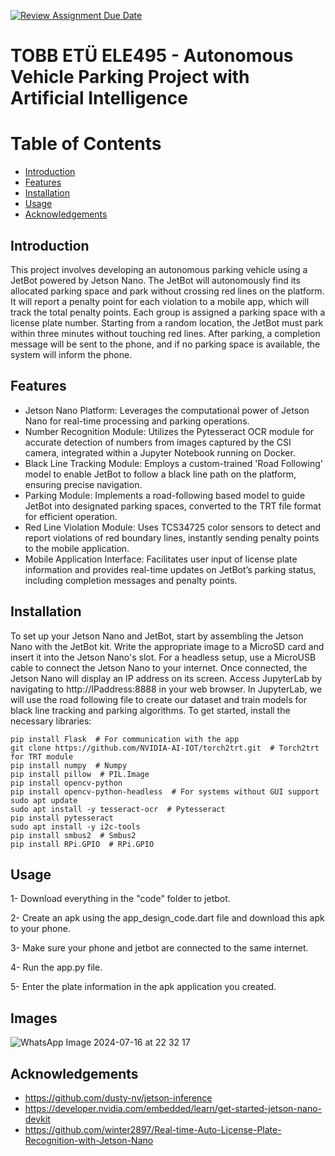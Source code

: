 [![Review Assignment Due Date](https://classroom.github.com/assets/deadline-readme-button-22041afd0340ce965d47ae6ef1cefeee28c7c493a6346c4f15d667ab976d596c.svg)](https://classroom.github.com/a/5mCoF9-h)
# TOBB ETÜ ELE495 - Autonomous Vehicle Parking Project with Artificial Intelligence

# Table of Contents
- [Introduction](#introduction)
- [Features](#features)
- [Installation](#installation)
- [Usage](#usage)
- [Acknowledgements](#acknowledgements)

## Introduction
This project involves developing an autonomous parking vehicle using a JetBot powered by Jetson Nano. The JetBot will autonomously find its allocated parking space and park without crossing red lines on the platform. It will report a penalty point for each violation to a mobile app, which will track the total penalty points. Each group is assigned a parking space with a license plate number. Starting from a random location, the JetBot must park within three minutes without touching red lines. After parking, a completion message will be sent to the phone, and if no parking space is available, the system will inform the phone.

## Features
- Jetson Nano Platform: Leverages the computational power of Jetson Nano for real-time processing and parking operations.
- Number Recognition Module: Utilizes the Pytesseract OCR module for accurate detection of numbers from images captured by the CSI camera, integrated within a Jupyter Notebook running on Docker.
- Black Line Tracking Module: Employs a custom-trained 'Road Following' model to enable JetBot to follow a black line path on the platform, ensuring precise navigation.
- Parking Module: Implements a road-following based model to guide JetBot into designated parking spaces, converted to the TRT file format for efficient operation.
- Red Line Violation Module: Uses TCS34725 color sensors to detect and report violations of red boundary lines, instantly sending penalty points to the mobile application.
- Mobile Application Interface: Facilitates user input of license plate information and provides real-time updates on JetBot’s parking status, including completion messages and penalty points.

## Installation
To set up your Jetson Nano and JetBot, start by assembling the Jetson Nano with the JetBot kit. Write the appropriate image to a MicroSD card and insert it into the Jetson Nano's slot. For a headless setup, use a MicroUSB cable to connect the Jetson Nano to your internet. Once connected, the Jetson Nano will display an IP address on its screen. Access JupyterLab by navigating to http://IPaddress:8888 in your web browser.
In JupyterLab, we will use the road following file to create our dataset and train models for black line tracking and parking algorithms. To get started, install the necessary libraries:
```
pip install Flask  # For communication with the app
git clone https://github.com/NVIDIA-AI-IOT/torch2trt.git  # Torch2trt for TRT module
pip install numpy  # Numpy
pip install pillow  # PIL.Image
pip install opencv-python
pip install opencv-python-headless  # For systems without GUI support
sudo apt update
sudo apt install -y tesseract-ocr  # Pytesseract
pip install pytesseract
sudo apt install -y i2c-tools
pip install smbus2  # Smbus2
pip install RPi.GPIO  # RPi.GPIO
```
## Usage
1- Download everything in the "code" folder to jetbot.

2- Create an apk using the app_design_code.dart file and download this apk to your phone.

3- Make sure your phone and jetbot are connected to the same internet.

4- Run the app.py file.

5- Enter the plate information in the apk application you created.

## Images
![WhatsApp Image 2024-07-16 at 22 32 17](https://github.com/user-attachments/assets/26d0410b-32a0-4007-928c-0b787229e069)

## Acknowledgements
- https://github.com/dusty-nv/jetson-inference
- https://developer.nvidia.com/embedded/learn/get-started-jetson-nano-devkit
- https://github.com/winter2897/Real-time-Auto-License-Plate-Recognition-with-Jetson-Nano

